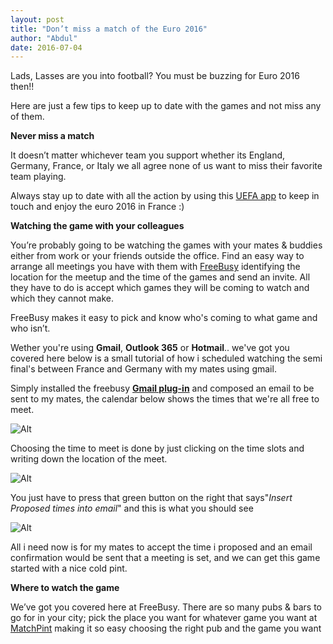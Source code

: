 ```yaml
---
layout: post
title: "Don’t miss a match of the Euro 2016"
author: "Abdul"
date: 2016-07-04
---
```



Lads, Lasses are you into football? You must be buzzing for Euro 2016 then!!

Here are just a few tips to keep up to date with the games and not miss <!--more--> any of them.

**Never miss a match**

It doesn’t matter whichever team you support whether its England, Germany, France, or Italy we all agree none of us want to miss their favorite team playing.

Always stay up to date with all the action by using this [UEFA app](https://www.uefa.com/uefaeuro/news/newsid=2313462.html) to keep in touch and enjoy the euro 2016 in France  :) 

**Watching the game with your colleagues**

You’re probably going to be watching the games with your mates & buddies either from work or your friends outside the office. Find an easy way to arrange all meetings you have with them with [FreeBusy](https://freebusy.io/) identifying the location for the meetup and the time of the games and send an invite. All they have to do is accept which games they will be coming to watch and which they cannot make.

FreeBusy makes it easy to pick and know who's coming to what game and who isn’t.

Wether you're using **Gmail**, **Outlook 365** or **Hotmail**.. we've got you covered here below is a small tutorial of how i scheduled watching the semi final's between France and Germany with my mates using gmail.

Simply installed the freebusy [**Gmail plug-in**](https://freebusy.io/chrome) and composed an email to be sent to my mates, the calendar below shows the times that we're all free to meet. 

![Alt](https://i.imgur.com/sXda1WO.png)

Choosing the time to meet is done by just clicking on the time slots and writing down the location of the meet.

![Alt](https://i.imgur.com/RyfcI52.png)

You just have to press that green button on the right that says"_Insert Proposed times into email_" and this is what you should see

![Alt](https://i.imgur.com/xBL93Xc.png)

All i need now is for my mates to accept the time i proposed and an email confirmation would be sent that a meeting is set, and we can get this game started with a nice cold pint.


**Where to watch the game**

We’ve got you covered here at FreeBusy. There are so many pubs & bars to go for in your city; pick the place you want for whatever game you want at [MatchPint](https://www.matchpint.co.uk/watch-live-euro-2016) making it so easy choosing the right pub and the game you want 



